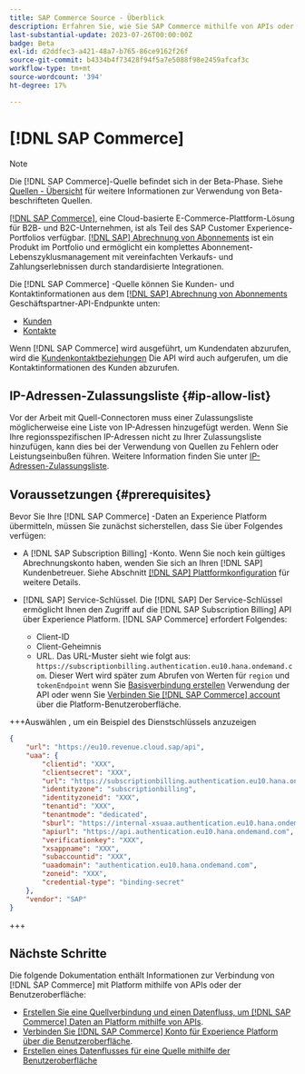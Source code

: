 ```yaml
---
title: SAP Commerce Source - Überblick
description: Erfahren Sie, wie Sie SAP Commerce mithilfe von APIs oder der Benutzeroberfläche mit Adobe Experience Platform verbinden.
last-substantial-update: 2023-07-26T00:00:00Z
badge: Beta
exl-id: d2ddfec3-a421-48a7-b765-86ce9162f26f
source-git-commit: b4334b4f73428f94f5a7e5088f98e2459afcaf3c
workflow-type: tm+mt
source-wordcount: '394'
ht-degree: 17%

---
```


# [!DNL SAP Commerce]

>[!NOTE]
>
>Die [!DNL SAP Commerce]-Quelle befindet sich in der Beta-Phase. Siehe [Quellen - Übersicht](../../home.md#terms-and-conditions) für weitere Informationen zur Verwendung von Beta-beschrifteten Quellen.

[[!DNL SAP Commerce]](https://www.sap.com/india/products/acquired-brands/what-is-hybris.html), eine Cloud-basierte E-Commerce-Plattform-Lösung für B2B- und B2C-Unternehmen, ist als Teil des SAP Customer Experience-Portfolios verfügbar. [[!DNL SAP] Abrechnung von Abonnements](https://www.sap.com/products/financial-management/subscription-billing.html) ist ein Produkt im Portfolio und ermöglicht ein komplettes Abonnement-Lebenszyklusmanagement mit vereinfachten Verkaufs- und Zahlungserlebnissen durch standardisierte Integrationen.

Die [!DNL SAP Commerce] -Quelle können Sie Kunden- und Kontaktinformationen aus dem [[!DNL SAP] Abrechnung von Abonnements](https://www.sap.com/products/financial-management/subscription-billing.html) Geschäftspartner-API-Endpunkte unten:

* [Kunden](https://api.sap.com/api/BusinessPartner_APIs/path/GET_customers)
* [Kontakte](https://api.sap.com/api/BusinessPartner_APIs/path/GET_contacts)

Wenn [!DNL SAP Commerce] wird ausgeführt, um Kundendaten abzurufen, wird die [Kundenkontaktbeziehungen](https://api.sap.com/api/BusinessPartner_APIs/path/GET_relationships-customer-contacts) Die API wird auch aufgerufen, um die Kontaktinformationen des Kunden abzurufen.

## IP-Adressen-Zulassungsliste {#ip-allow-list}

Vor der Arbeit mit Quell-Connectoren muss einer Zulassungsliste möglicherweise eine Liste von IP-Adressen hinzugefügt werden. Wenn Sie Ihre regionsspezifischen IP-Adressen nicht zu Ihrer Zulassungsliste hinzufügen, kann dies bei der Verwendung von Quellen zu Fehlern oder Leistungseinbußen führen. Weitere Information finden Sie unter [IP-Adressen-Zulassungsliste](../../ip-address-allow-list.md).

## Voraussetzungen {#prerequisites}

Bevor Sie Ihre [!DNL SAP Commerce] -Daten an Experience Platform übermitteln, müssen Sie zunächst sicherstellen, dass Sie über Folgendes verfügen:

* A [!DNL SAP Subscription Billing] -Konto. Wenn Sie noch kein gültiges Abrechnungskonto haben, wenden Sie sich an Ihren [!DNL SAP] Kundenbetreuer. Siehe Abschnitt [[!DNL SAP] Plattformkonfiguration](https://help.sap.com/doc/5fd179965d5145fbbe7f2a7aa1272338/latest/en-US/PlatformConfiguration.pdf) für weitere Details.

* [!DNL SAP] Service-Schlüssel. Die [!DNL SAP] Der Service-Schlüssel ermöglicht Ihnen den Zugriff auf die [!DNL SAP Subscription Billing] API über Experience Platform. [!DNL SAP Commerce] erfordert Folgendes:
   * Client-ID
   * Client-Geheimnis
   * URL. Das URL-Muster sieht wie folgt aus: `https://subscriptionbilling.authentication.eu10.hana.ondemand.com`. Dieser Wert wird später zum Abrufen von Werten für `region` und `tokenEndpoint` wenn Sie [Basisverbindung erstellen](../../tutorials/api/create/ecommerce/sap-commerce.md#base-connection) Verwendung der API oder wenn Sie [Verbinden Sie [!DNL SAP Commerce] account](../../tutorials/ui/create/ecommerce/sap-commerce.md#connect-account) über die Platform-Benutzeroberfläche.

+++Auswählen , um ein Beispiel des Dienstschlüssels anzuzeigen

```json
{ 
    "url": "https://eu10.revenue.cloud.sap/api",
    "uaa": {
        "clientid": "XXX",
        "clientsecret": "XXX",
        "url": "https://subscriptionbilling.authentication.eu10.hana.ondemand.com",
        "identityzone": "subscriptionbilling",
        "identityzoneid": "XXX",
        "tenantid": "XXX",
        "tenantmode": "dedicated",
        "sburl": "https://internal-xsuaa.authentication.eu10.hana.ondemand.com",
        "apiurl": "https://api.authentication.eu10.hana.ondemand.com",
        "verificationkey": "XXX",
        "xsappname": "XXX",
        "subaccountid": "XXX",
        "uaadomain": "authentication.eu10.hana.ondemand.com",
        "zoneid": "XXX",
        "credential-type": "binding-secret"
    },
    "vendor": "SAP"
}
```

+++

## Nächste Schritte

Die folgende Dokumentation enthält Informationen zur Verbindung von [!DNL SAP Commerce] mit Platform mithilfe von APIs oder der Benutzeroberfläche:

* [Erstellen Sie eine Quellverbindung und einen Datenfluss, um [!DNL SAP Commerce] Daten an Platform mithilfe von APIs](../../tutorials/api/create/ecommerce/sap-commerce.md).
* [Verbinden Sie [!DNL SAP Commerce] Konto für Experience Platform über die Benutzeroberfläche](../../tutorials/ui/create/ecommerce/sap-commerce.md).
* [Erstellen eines Datenflusses für eine Quelle mithilfe der Benutzeroberfläche](../../tutorials/ui/dataflow/ecommerce.md)

